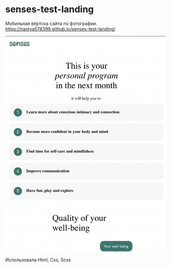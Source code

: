 # senses-test-landing

Мобильная вёртска сайта по фотографии. 
https://nastya578399.github.io/senses-test-landing/

![Screenshot](screenshot.png)

Использовала Html, Css, Scss

